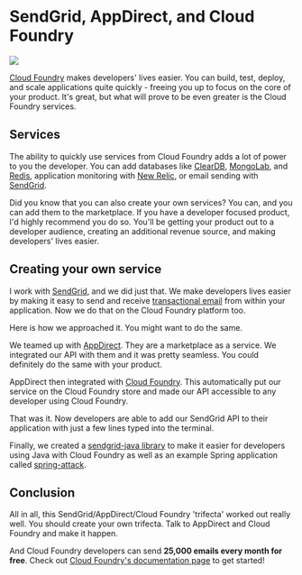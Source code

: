 # SendGrid, AppDirect, and Cloud Foundry 

![](https://raw.github.com/scottmotte/writings/master/images/sendgrid-appdirect-cloudfoundry-0.png)

[Cloud Foundry](http://www.cloudfoundry.com/) makes developers' lives easier. You can build, test, deploy, and scale applications quite quickly - freeing you up to focus on the core of your product. It's great, but what will prove to be even greater is the Cloud Foundry services.

## Services

The ability to quickly use services from Cloud Foundry adds a lot of power to you the developer. You can add databases like [ClearDB](http://docs.cloudfoundry.com/docs/dotcom/marketplace/services/cleardb.html), [MongoLab](http://docs.cloudfoundry.com/docs/dotcom/marketplace/services/mongolab.html), and [Redis](http://docs.cloudfoundry.com/docs/dotcom/marketplace/services/rediscloud.html), application monitoring with [New Relic](http://docs.cloudfoundry.com/docs/dotcom/marketplace/services/newrelic/), or email sending with [SendGrid](http://docs.cloudfoundry.com/docs/dotcom/marketplace/services/sendgrid.html).

Did you know that you can also create your own services? You can, and you can add them to the marketplace. If you have a developer focused product, I'd highly recommend you do so. You'll be getting your product out to a developer audience, creating an additional revenue source, and making developers' lives easier.

## Creating your own service

I work with [SendGrid](http://sendgrid.com), and we did just that. We make developers lives easier by making it easy to send and receive [transactional email](http://sendgrid.com/transactional-email) from within your application. Now we do that on the Cloud Foundry platform too.

Here is how we approached it. You might want to do the same.

We teamed up with [AppDirect](http://www.appdirect.com/). They are a marketplace as a service. We integrated our API with them and it was pretty seamless. You could definitely do the same with your product.

AppDirect then integrated with [Cloud Foundry](http://cloudfoundry.com). This automatically put our service on the Cloud Foundry store and made our API accessible to any developer using Cloud Foundry.

That was it. Now developers are able to add our SendGrid API to their application with just a few lines typed into the terminal.

Finally, we created a [sendgrid-java library](github.com/sendgrid/sendgrid-java) to make it easier for developers using Java with Cloud Foundry as well as an example Spring application called [spring-attack](https://github.com/scottmotte/spring-attack).

## Conclusion

All in all, this SendGrid/AppDirect/Cloud Foundry 'trifecta' worked out really well. You should create your own trifecta. Talk to AppDirect and Cloud Foundry and make it happen.

And Cloud Foundry developers can send **25,000 emails every month for free**. Check out [Cloud Foundry's documentation page](http://docs.cloudfoundry.com/docs/dotcom/marketplace/services/sendgrid.html) to get started!
